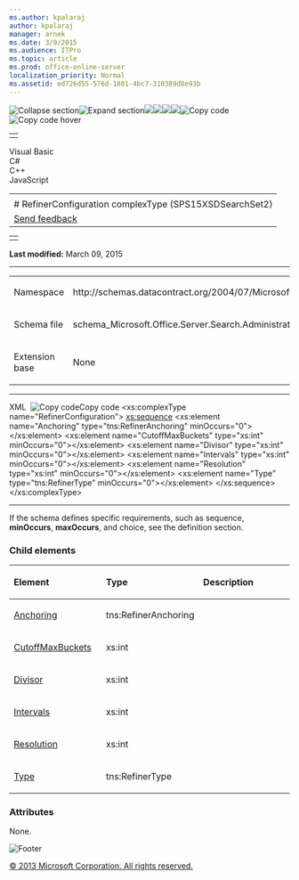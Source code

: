 ```yaml
---
ms.author: kpalaraj
author: kpalaraj
manager: arnek
ms.date: 3/9/2015
ms.audience: ITPro
ms.topic: article
ms.prod: office-online-server
localization_priority: Normal
ms.assetid: ed726d55-576d-1801-4bc7-310389d8e93b
---
```


![Collapse
section](../icons/collapse_all.gif "Collapse section")![Expand
section](../icons/expand_all.gif "Expand section")![](../icons/collapse_all.gif)![](../icons/expand_all.gif)![](../icons/dropdown.gif)![](../icons/dropdownHover.gif)![Copy
code](../icons/copycode.gif "Copy code")![Copy code
hover](../icons/copycodeHighlight.gif "Copy code hover")
<table>
<tbody>
<tr class="odd">
<td align="left"></td>
</tr>
</tbody>
</table>

Visual Basic  
C\#  
C++  
JavaScript  

<table>
<tbody>
<tr class="odd">
<td align="left"><span id="runningHeaderText"></span></td>
</tr>
<tr class="even">
<td align="left"># RefinerConfiguration complexType (SPS15XSDSearchSet2)</td>
</tr>
<tr class="odd">
<td align="left"><span id="headfeedbackarea" class="feedbackhead"><a href="javascript:SubmitFeedback(&#39;docthis@Microsoft.com&#39;,&#39;&#39;,&#39;&#39;,&#39;&#39;,&#39;1.0.18082.1225&#39;,&#39;%0\dThank%20you%20for%20your%20feedback.%20The%20developer%20writing%20teams%20use%20your%20feedback%20to%20improve%20documentation.%20While%20we%20are%20reviewing%20your%20feedback,%20we%20may%20send%20you%20e-mail%20to%20ask%20for%20clarification%20or%20feedback%20on%20a%20solution.%20We%20do%20not%20use%20your%20e-mail%20address%20for%20any%20other%20purpose%20and%20we%20delete%20it%20after%20we%20finish%20our%20review.%0\AFor%20further%20information%20about%20the%20privacy%20policies%20of%20Microsoft,%20please%20see%20http://privacy.microsoft.com/en-us/default.aspx.%0\A%0\d&#39;,&#39;Customer%20feedback&#39;);">Send feedback</a></span></td>
</tr>
</tbody>
</table>

<table>
<colgroup>
<col width="100%" />
</colgroup>
<tbody>
<tr class="odd">
<td align="left"></td>
</tr>
</tbody>
</table>

**Last modified:** March 09, 2015


-----------------------------------------------------------------------------------------------------------------------------------------------------------------------------------------------------

<table>
<colgroup>
<col width="50%" />
<col width="50%" />
</colgroup>
<tbody>
<tr class="odd">
<td align="left"><p><span class="label">Namespace</span></p></td>
<td align="left"><p>http://schemas.datacontract.org/2004/07/Microsoft.Office.Server.Search.Administration</p></td>
</tr>
<tr class="even">
<td align="left"><p><span class="label">Schema file</span></p></td>
<td align="left"><p>schema_Microsoft.Office.Server.Search.Administration.xsd</p></td>
</tr>
<tr class="odd">
<td align="left"><p><span class="label">Extension base</span></p></td>
<td align="left"><p>None</p></td>
</tr>
</tbody>
</table>


-----------------------------------------------------------------------------------------------------------------------------------------------------------------------------------------------

<span codelanguage="xmlLang"></span>
XML 
<span class="copyCode" onclick="CopyCode(this)"
onkeypress="CopyCode_CheckKey(this, event)"
onmouseover="ChangeCopyCodeIcon(this)"
onmouseout="ChangeCopyCodeIcon(this)" tabindex="0">![Copy
code](../icons/copycode.gif "Copy code")Copy code</span>
    <xs:complexType name="RefinerConfiguration">
        <xs:sequence>
            <xs:element name="Anchoring" type="tns:RefinerAnchoring" minOccurs="0"></xs:element>
            <xs:element name="CutoffMaxBuckets" type="xs:int" minOccurs="0"></xs:element>
            <xs:element name="Divisor" type="xs:int" minOccurs="0"></xs:element>
            <xs:element name="Intervals" type="xs:int" minOccurs="0"></xs:element>
            <xs:element name="Resolution" type="xs:int" minOccurs="0"></xs:element>
            <xs:element name="Type" type="tns:RefinerType" minOccurs="0"></xs:element>
        </xs:sequence>
    </xs:complexType>


------------------------------------------------------------------------------------------------------------------------------------------------------------------------------------------------------------

If the schema defines specific requirements, such as <span
class="keyword">sequence</span>, **minOccurs**,
**maxOccurs**, and <span
class="keyword">choice</span>, see the definition section.

### Child elements

<table>
<colgroup>
<col width="33%" />
<col width="33%" />
<col width="33%" />
</colgroup>
<thead>
<tr class="header">
<th align="left"><p>Element</p></th>
<th align="left"><p>Type</p></th>
<th align="left"><p>Description</p></th>
</tr>
</thead>
<tbody>
<tr class="odd">
<td align="left"><p><a href="anchoring-element-refinerconfiguration-complextypesps15xsdsearchset2.htm">Anchoring</a></p></td>
<td align="left"><p>tns:RefinerAnchoring</p></td>
<td align="left"><p></p></td>
</tr>
<tr class="even">
<td align="left"><p><a href="cutoffmaxbuckets-element-refinerconfiguration-complextypesps15xsdsearchset2.htm">CutoffMaxBuckets</a></p></td>
<td align="left"><p>xs:int</p></td>
<td align="left"><p></p></td>
</tr>
<tr class="odd">
<td align="left"><p><a href="divisor-element-refinerconfiguration-complextypesps15xsdsearchset2.htm">Divisor</a></p></td>
<td align="left"><p>xs:int</p></td>
<td align="left"><p></p></td>
</tr>
<tr class="even">
<td align="left"><p><a href="intervals-element-refinerconfiguration-complextypesps15xsdsearchset2.htm">Intervals</a></p></td>
<td align="left"><p>xs:int</p></td>
<td align="left"><p></p></td>
</tr>
<tr class="odd">
<td align="left"><p><a href="resolution-element-refinerconfiguration-complextypesps15xsdsearchset2.htm">Resolution</a></p></td>
<td align="left"><p>xs:int</p></td>
<td align="left"><p></p></td>
</tr>
<tr class="even">
<td align="left"><p><a href="type-element-refinerconfiguration-complextypesps15xsdsearchset2.htm">Type</a></p></td>
<td align="left"><p>tns:RefinerType</p></td>
<td align="left"><p></p></td>
</tr>
</tbody>
</table>

### Attributes

None.

![Footer](../icons/footer.gif "Footer")

[© 2013 Microsoft Corporation. All rights
reserved.](office-2013-documentation-copyright-notice.htm)



